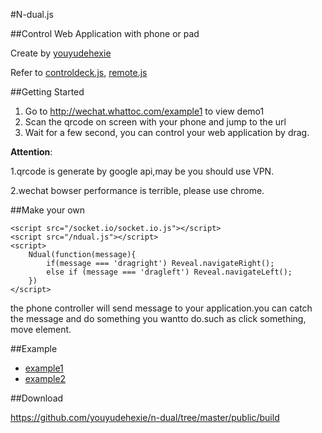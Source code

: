 #N-dual.js

##Control Web Application with phone or pad

Create by [youyudehexie]()

Refer to [controldeck.js](), [remote.js]()

##Getting Started
1. Go to http://wechat.whattoc.com/example1 to view demo1
2. Scan the qrcode on screen with your phone and jump to the url
3. Wait for a few second, you can control your web application by drag.

**Attention**:

1.qrcode is generate by google api,may be you should use VPN.

2.wechat bowser performance is terrible, please use chrome.


##Make your own

	<script src="/socket.io/socket.io.js"></script>
    <script src="/ndual.js"></script>
    <script>
        Ndual(function(message){
            if(message === 'dragright') Reveal.navigateRight();  
            else if (message === 'dragleft') Reveal.navigateLeft();
        })
    </script>
        
the phone controller will send message to your application.you can catch the message and do something you wantto do.such as click something, move element.


##Example

- [example1]()
- [example2]()


##Download

https://github.com/youyudehexie/n-dual/tree/master/public/build
